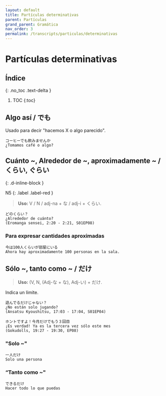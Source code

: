 ```yaml
---
layout: default
title: Partículas determinativas
parent: Partículas
grand_parent: Gramática
nav_order: 3
permalink: /transcripts/particulas/determinativas
---
```


# Partículas determinativas

## Índice
{: .no_toc .text-delta }

1. TOC
{:toc}

## Algo así / でも

Usado para decir "hacemos X o algo parecido".

```
コーヒーでも飲みませんか
¿Tomamos café o algo?
```

## Cuánto ~, Alrededor de ~, aproximadamente ~ / くらい, ぐらい
{: .d-inline-block }

N5
{: .label .label-red }

> **Uso:** V / N / adj-na + な / adj-i + くらい.

```
どのくらい？
¿Alrededor de cuánto?
(Eromanga sensei, 2:20 - 2:21, S01EP08)
```

### Para expresar cantidades aproximadas

```
今は100人くらいが部屋にいる
Ahora hay aproximadamente 100 personas en la sala.
```

## Sólo ~, tanto como ~ / だけ

> **Uso:** (V, N, (Adj-な + な), Adj-い) + だけ.

Indica un límite.

```
遊んでるだけじゃない？
¿No están solo jugando?
(Ansatsu Kyoushitsu, 17:03 - 17:04, S01EP04)

ホントですよ！今月だけでもう３回目
¡Es verdad! Ya es la tercera vez sólo este mes
(Gokudolls, 19:27 - 19:30, EP08)
```

### "Solo ~"

```
一人だけ
Solo una persona
```

### “Tanto como ~"

```
できるだけ
Hacer todo lo que puedas
```